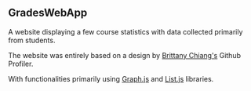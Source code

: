 ## GradesWebApp

A website displaying a few course statistics with data collected primarily from students.

The website was entirely based on a design by [Brittany Chiang's](https://brittanychiang.com/) Github Profiler.

With functionalities primarily using [Graph.js](https://www.chartjs.org/) and [List.js](https://listjs.com/) libraries. 
